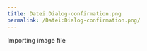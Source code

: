 ```yaml
---
title: Datei:Dialog-confirmation.png
permalink: /Datei:Dialog-confirmation.png/
---
```


Importing image file